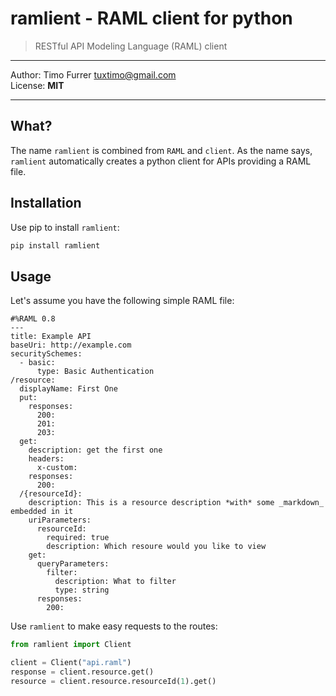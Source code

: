 # ramlient - RAML client for python
> RESTful API Modeling Language (RAML) client

***

Author: Timo Furrer <tuxtimo@gmail.com> <br>
License: **MIT** <br>

***

## What?

The name `ramlient` is combined from `RAML` and `client`. As the name says, `ramlient` automatically creates a python client for APIs providing a RAML file.

## Installation

Use pip to install `ramlient`:

```bash
pip install ramlient
```

## Usage

Let's assume you have the following simple RAML file:

```raml
#%RAML 0.8
---
title: Example API
baseUri: http://example.com
securitySchemes:
  - basic:
      type: Basic Authentication
/resource:
  displayName: First One
  put:
    responses:
      200:
      201:
      203:
  get:
    description: get the first one
    headers:
      x-custom:
    responses:
      200:
  /{resourceId}:
    description: This is a resource description *with* some _markdown_ embedded in it
    uriParameters:
      resourceId:
        required: true
        description: Which resoure would you like to view
    get:
      queryParameters:
        filter:
          description: What to filter
          type: string
      responses:
        200:
```

Use `ramlient` to make easy requests to the routes:

```python
from ramlient import Client

client = Client("api.raml")
response = client.resource.get()
resource = client.resource.resourceId(1).get()
```
